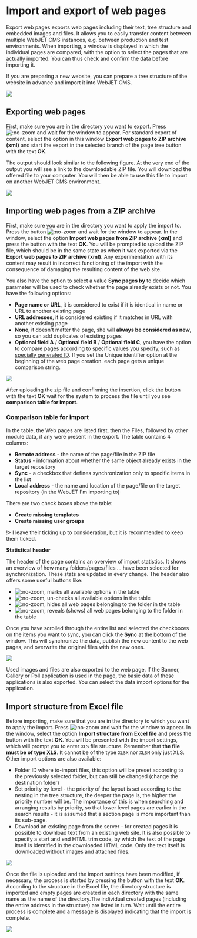 # Import and export of web pages

Export web pages exports web pages including their text, tree structure and embedded images and files. It allows you to easily transfer content between multiple WebJET CMS instances, e.g. between production and test environments. When importing, a window is displayed in which the individual pages are compared, with the option to select the pages that are actually imported. You can thus check and confirm the data before importing it.

If you are preparing a new website, you can prepare a tree structure of the website in advance and import it into WebJET CMS.

![](import-export-window.png)

## Exporting web pages

First, make sure you are in the directory you want to export. Press ![](import-export-button.png ":no-zoom") and wait for the window to appear. For standard export of content, select the option in this window **Export web pages to ZIP archive (xml)** and start the export in the selected branch of the page tree button with the text **OK**.

The output should look similar to the following figure. At the very end of the output you will see a link to the downloadable ZIP file. You will download the offered file to your computer. You will then be able to use this file to import on another WebJET CMS environment.

![](exported-window.png)

## Importing web pages from a ZIP archive

First, make sure you are in the directory you want to apply the import to. Press the button ![](import-export-button.png ":no-zoom") and wait for the window to appear. In the window, select the option **Import web pages from ZIP archive (xml)** and press the button with the text **OK**. You will be prompted to upload the ZIP file, which should be in the same state as when it was exported via the **Export web pages to ZIP archive (xml)**. Any experimentation with its content may result in incorrect functioning of the import with the consequence of damaging the resulting content of the web site.

You also have the option to select a value **Sync pages by** to decide which parameter will be used to check whether the page already exists or not. You have the following options:
- **Page name or URL**, it is considered to exist if it is identical in name or URL to another existing page
- **URL addresses**, it is considered existing if it matches in URL with another existing page
- **None**, it doesn't matter the page, she will **always be considered as new**, so you can add duplicates of existing pages
- **Optional field A** / **Optional field B** / **Optional field C**, you have the option to compare pages according to specific values you specify, such as [specially generated ID](../../frontend/webpages/customfields/README.md#unique-identifier). If you set the Unique identifier option at the beginning of the web page creation. each page gets a unique comparison string.

![](import-zip-window.png)

After uploading the zip file and confirming the insertion, click the button with the text **OK** wait for the system to process the file until you see **comparison table for import**.

### Comparison table for import

In the table, the Web pages are listed first, then the Files, followed by other module data, if any were present in the export. The table contains 4 columns:
- **Remote address** - the name of the page/file in the ZIP file
- **Status** - information about whether the same object already exists in the target repository
- **Sync** - a checkbox that defines synchronization only to specific items in the list
- **Local address** - the name and location of the page/file on the target repository (in the WebJET I'm importing to)

There are two check boxes above the table:
- **Create missing templates**
- **Create missing user groups**

!> I leave their ticking up to consideration, but it is recommended to keep them ticked.

**Statistical header**

The header of the page contains an overview of import statistics. It shows an overview of how many folders/pages/files ... have been selected for synchronization. These stats are updated in every change. The header also offers some useful buttons like:
- ![](selectAllBtn.png ":no-zoom"), marks all available options in the table
- ![](deselectAllBtn.png ":no-zoom"), un-checks all available options in the table
- ![](closeAllFoldersBtn.png ":no-zoom"), hides all web pages belonging to the folder in the table
- ![](openAllFoldersBtn.png ":no-zoom"), reveals (shows) all web pages belonging to the folder in the table

Once you have scrolled through the entire list and selected the checkboxes on the items you want to sync, you can click the **Sync** at the bottom of the window. This will synchronize the data, publish the new content to the web pages, and overwrite the original files with the new ones.

![](imported-zip-window.png)

Used images and files are also exported to the web page. If the Banner, Gallery or Poll application is used in the page, the basic data of these applications is also exported. You can select the data import options for the application.

## Import structure from Excel file

Before importing, make sure that you are in the directory to which you want to apply the import. Press ![](import-export-button.png ":no-zoom") and wait for the window to appear. In the window, select the option **Import structure from Excel file** and press the button with the text **OK**. You will be presented with the import settings, which will prompt you to enter `XLS` file structure. Remember that **the file must be of type XLS**. It cannot be of the type `XLSX` nor `XLSM` only just XLS. Other import options are also available:
- Folder ID where to-import files, this option will be preset according to the previously selected folder, but can still be changed (change the destination folder)
- Set priority by level - the priority of the layout is set according to the nesting in the tree structure, the deeper the page is, the higher the priority number will be. The importance of this is when searching and arranging results by priority, so that lower level pages are earlier in the search results - it is assumed that a section page is more important than its sub-page.
- Download an existing page from the server - for created pages it is possible to download text from an existing web site. It is also possible to specify a start and end HTML trim code, by which the text of the page itself is identified in the downloaded HTML code. Only the text itself is downloaded without images and attached files.

![](import-excel-window.png)

Once the file is uploaded and the import settings have been modified, if necessary, the process is started by pressing the button with the text **OK**. According to the structure in the Excel file, the directory structure is imported and empty pages are created in each directory with the same name as the name of the directory.The individual created pages (including the entire address in the structure) are listed in turn. Wait until the entire process is complete and a message is displayed indicating that the import is complete.

![](imported-excel-window.png)
